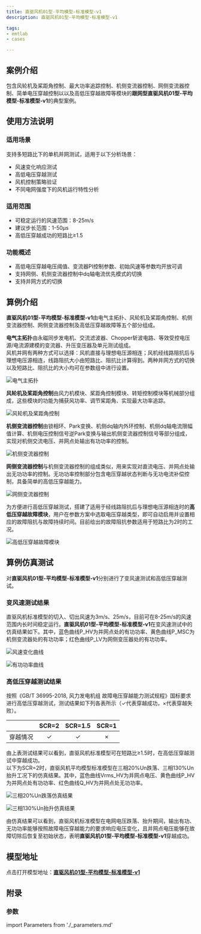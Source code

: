 ```yaml
---
title: 直驱风机01型-平均模型-标准模型-v1
description: 直驱风机01型-平均模型-标准模型-v1

tags:
- emtlab
- cases

---
```




## 案例介绍

包含风轮机及桨距角控制、最大功率追踪控制、机侧变流器控制、网侧变流器控制、简单电压穿越控制以以及高低压穿越故障等模块的**跟网型直驱风机01型-平均模型-标准模型-v1**的典型案例。


## 使用方法说明

### 适用场景  

支持多短路比下的单机并网测试，适用于以下分析场景：
   + 风速变化响应测试  
   + 高低电压穿越测试  
   + 风机控制策略验证  
   + 不同电网强度下的风机运行特性分析  

### 适用范围  
   + 可稳定运行的风速范围：8-25m/s  
   + 建议步长范围：1-50μs  
   + 高低压穿越成功的短路比≥1.5 

### 功能概述  
   + 高低电压穿越电压阈值、变流器PI控制参数、初始风速等参数均开放可调  
   + 支持网侧、机侧变流器控制中dq轴电流优先模式的切换  
   + 支持并网方式的切换

  
## 算例介绍

**直驱风机01型-平均模型-标准模型-v1**由电气主拓扑、风轮机及桨距角控制、机侧变流器控制、网侧变流器控制及高低压穿越故障等五个部分组成。

**电气主拓扑**由永磁同步发电机、交流滤波器、Chopper斩波电路、等效受控电压源/电流源建模的变流器、升压变压器及单元测试组成。  
风机并网有两种方式可以选择：风机直接与理想电压源相连；风机经线路阻抗后与理想电压源相连，线路阻抗大小由短路比、阻抗比计算得到。两种并网方式的切换以及短路比、阻抗比的大小均可在参数组中进行设置。  

![电气主拓扑](./wtg_pmsg_01-avm-std-v1b2-main.png "电气主拓扑")


**风轮机及桨距角控制**由风力机模块、桨距角控制模块、转矩控制模块等机械部分组成，这些模块的功能为捕获风功率、调节桨距角、实现最大功率追踪。  

![风轮机及桨距角控制](./wtg_pmsg_01-avm-std-v1b2-mppt.png "风轮机及桨距角控制")


**机侧变流器控制**由锁相环、Park变换、机侧dq轴内外环控制、机侧dq轴电流限幅值计算、机侧电压控制信号逆Park变换与输出机侧变流器控制信号等部分组成，实现对机侧交流电压、并网点处输出有功功率的控制。  

![机侧变流器控制](./wtg_pmsg_01-avm-std-v1b2-msc.png "机侧变流器控制")


**网侧变流器控制**与机侧变流器控制的组成类似，用来实现对直流电压、并网点处输出无功功率的控制。无功功率控制部分包含电压穿越状态判断与无功电流补偿控制，具备简单的高低压穿越能力。  

![网侧变流器控制](./wtg_pmsg_01-avm-std-v1b2-gsc.png "网侧变流器控制")



为方便进行高低压穿越测试，搭建了适用于经线路阻抗后与理想电压源相连时的**高低压穿越故障模块**，用户在参数方案中选取电压穿越类型，即可自动启用并设置相应的故障阻抗与故障持续时间。目前给出的故障阻抗参数适用于短路比为2时的工况。  

![高低压穿越故障模块](./wtg_pmsg_01-avm-std-v1b2-fault.png "高低压穿越故障模块")





  
## 算例仿真测试

对**直驱风机01型-平均模型-标准模型-v1**分别进行了变风速测试和高低压穿越测试。

### 变风速测试结果
直驱风机标准模型的切入、切出风速为3m/s、25m/s，目前可在8-25m/s的风速范围内长时间稳定运行。**直驱风机01型-平均模型-标准模型-v1**在变风速测试中的仿真结果如下。其中，蓝色曲线P_HV为并网点处的有功功率、黄色曲线P_MSC为机侧变流器处的有功功率；红色曲线P_LV为网侧变压器处的有功功率。  

  
![风速变化曲线](./wtg_pmsg_01-avm-std-v1b2-vwind.png "风速变化曲线")  

![有功功率曲线](./wtg_pmsg_01-avm-std-v1b2-pwind.png "有功功率曲线")

### 高低压穿越测试结果
按照《GB/T 36995-2018, 风力发电机组 故障电压穿越能力测试规程》国标要求进行高低压穿越测试，测试结果如下列各表所示（✓代表穿越成功，×代表穿越失败）。  

|          |  SCR=2  |  SCR=1.5  |  SCR=1  |
|:--------:|:-------:|:---------:|:-------:|
|  穿越情况 |    ✓    |    ✓     |   ×     |  

由上表测试结果可以看到，直驱风机标准模型可在短路比≥1.5时，在高低压穿越测试中穿越成功。  
以下为SCR=2时，直驱风机平均模型标准模型在三相20%Un跌落、三相130%Un抬升工况下的仿真结果。其中，蓝色曲线Vrms_HV为并网点电压、黄色曲线P_HV为并网点处有功功率、红色曲线Q_HV为并网点处无功功率。  

![三相20%Un跌落仿真结果](./wtg_pmsg_01-avm-std-v1b2-lvrt.png "三相20%Un跌落仿真结果")  

![三相130%Un抬升仿真结果](./wtg_pmsg_01-avm-std-v1b2-hvrt.png "三相130%Un抬升仿真结果")


由仿真结果可以看到，直驱风机标准模型在电网电压跌落、抬升期间，输出有功、无功功率能够按照故障电压穿越能力的要求响应电压变化，且并网点电压能够在故障切除后恢复至初始状态，表明**直驱风机01型-平均模型-标准模型-v1**穿越成功。  

## 模型地址

点击打开模型地址：[**直驱风机01型-平均模型-标准模型-v1**](https://cloudpss.net/model/open-cloudpss/WTG_PMSG_01-avm-std-v1b2)  

## 附录

### 参数
import Parameters from './_parameters.md'

<Parameters/>

<!-- 
## 附：修改及调试日志


+ 20250108 参数标准化校验，模型测试，形成`WTG_PMSG_01-avm-std-v1a20250108`
+ 20250113 解决故障恢复后无功无法恢复到0的问题
+ 20250310 根据标准模型规范修改相关描述
    + 设置风机高/低穿电压阈值和并网点电压为用户可调参数
    + 增加启动时序参数组
+ 20250321 
    + 在并网处加入由短路比和阻抗比计算得到的线路阻抗
    + 提供风机直接与理想电压源相连，经线路阻抗与理想电压源相连两种并网方式
    + 加入高低穿故障测试模块
+ 20250326 
    + 优化高低穿故障测试模块，给定SCR=2时进行高低穿测试时的故障阻抗、电容大小
    + 修改受控电压源内阻为0.01Ω，以解决可能出现的系统不收敛问题
    + 优化风轮机及桨距角控制模块布局
+ 20250703 更新模型版本为v1b2，更新内容如下：
    + 删去与机侧、网侧受控电压源相连的5e-4大小的电阻，简化风机模型
    + 模型描述修改为markdown格式
    + 修改直流电容的初始电压为直流电压基准值
    + 删去不必要的电流表
    + 优化变量名和模型布局
+ 20250717 
  + 将受控电压源内阻改为0Ω
  + 增加闭锁二极管启用开关
+ 20250725 
  + 替换二阶传递函数模块
  + 修改电流方向和坐标变化，统一注入电网为正
  + 调整变流器控制中d轴电流、q轴电流与输出有功、无功功率方向一致
 
-->

